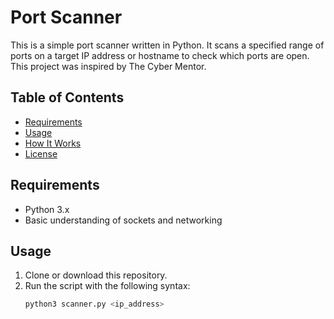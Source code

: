 # Port Scanner

This is a simple port scanner written in Python. It scans a specified range of ports on a target IP address or hostname to check which ports are open. This project was inspired by The Cyber Mentor.

## Table of Contents
- [Requirements](#requirements)
- [Usage](#usage)
- [How It Works](#how-it-works)
- [License](#license)

## Requirements
- Python 3.x
- Basic understanding of sockets and networking

## Usage
1. Clone or download this repository.
2. Run the script with the following syntax:
   ```bash
   python3 scanner.py <ip_address>
